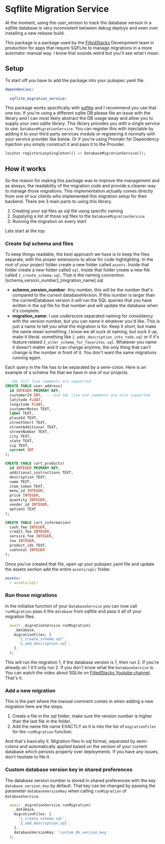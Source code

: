 # Sqflite Migration Service

At the moment, using the user_version to track the database version in a sqflite database is very inconsistent between debug deploys and even over installing a new release build.

This package is a package used by the [FilledStacks](https://www.filledstacks.com) Development team in production for apps that require SQFLite to manage migrations in a more automatic-manual way. I know that sounds weird but you'll see what I mean.

## Setup

To start off you have to add the package into your pubspec.yaml file.

```yaml
dependencies:
  ...
  sqflite_migration_service:
```

This package works specifically with [sqflite](https://pub.dev/packages/sqflite) and I recommend you use that one too. If you're using a different sqlite DB please file an issue with the library and I can most likely abstract the DB usage away and allow you to supply your own sqlite library. This library provides you with a single service to use. `DatabaseMigrationService`. You can register this with injectable by adding it to your third party services module or registering it normally with your service provider like below. Or if you're using Provider for Dependency Injection you simply construct it and pass it to the Provider.

```dart
locator.registerLazySingleton(() => DatabaseMigrationService());
```

## How it works

So the reason for making this package was to improve the management and as always, the readability of the migration code and provide a cleaner way to manage those migrations. This implementation actually comes directly from one of our clients who implemented this migration setup for their backend. There are 3 main parts to using this library.

1. Creating your sql files as sql file using specific naming
2. Supplying a list of those sql files to the `DatabaseMigrationService`
3. Running the migration on every start

Lets start at the top.

### Create Sql schema and files

To keep things readable, the best approach we have is to keep the files separate, with the proper extensions to allow for code highlighting. In the root of your project folder create a new folder called `assets`. Inside that folder create a new folder called `sql`. Inside that folder create a new file called `1_create_schema.sql`. That is the naming convention. [schema_version_number]\_[migration_name].sql

- **scheme_version_number**: Any number, this will be the number that's compared to the current databaseVersion. If this number is larger than the currentDatabase version it will run the SQL queries that you have written in the sql file for that number and will update the database when it's complete.
- **migration_name**: I use underscore separated naming for consistency with the version number, but you can name it whatever you'd like. This is just a name to tell you what the migration is for. Keep it short, but make the name mean something. I know we all suck at naming, but suck it up, make it literal. something like `2_adds_description_into_todo.sql` or if it's feature related `3_alter_schema_for_favorites.sql`. Whatever you name it doesn't matter and it can change anytime, the only thing that can't change is the number in front of it. You don't want the same migrations running again.

Each query in the file has to be separated by a semi-colon. Here is an example of a schema file that we have in one of our projects.

```sql
-- SQL full line comments are supported
CREATE TABLE user_address(
  id INTEGER PRIMARY KEY,
  customerId INT,  -- and SQL line end comments are also supported
  latitude FLOAT,
  longitude FLOAT,
  customerNotes TEXT,
  label TEXT,
  placeId TEXT,
  streetShort TEXT,
  streetAdditional TEXT,
  streetNumber TEXT,
  city TEXT,
  state TEXT,
  zip TEXT,
  current INT
);

CREATE TABLE cart_products(
  id INTEGER PRIMARY KEY,
  additional_instructions TEXT,
  description TEXT,
  name TEXT,
  item_token TEXT,
  menu_id INTEGER,
  price INTEGER,
  quantity INTEGER,
  vendor_id INTEGER,
  options TEXT
);

CREATE TABLE cart_information(
  cash_fee INTEGER,
  credit_fee INTEGER,
  service_fee INTEGER,
  tax INTEGER,
  product_ids TEXT,
  subtotal INTEGER
);
```

Once you've created that file, open up your pubspec.yaml file and update the assets section add the entire `assets/sql/` folder.

```yaml
assets:
  - assets/sql/
```

### Run those migrations

In the initialise function of your `DatabaseService` you can now call `runMigration` pass it the `database` from sqflite and pass it all of your migration files.

```dart
  await _migrationService.runMigration(
    _database,
    migrationFiles: [
      '1_create_schema.sql',
      '2_add_description.sql',
    ],
  );
```

This will run the migration 1, if the database version is 1, then run 2. If you're already on 1 it'll only run 2. If you don't know what the `DatabaseService` is. You can watch the video about SQLite on [FilledStacks Youtube channel](https://www.youtube.com/filledstacks). That's it.

### Add a new migration

This is the part where the manual comment comes in when adding a new migration here are the steps.

1. Create a file in the sql folder, make sure the version number is higher than the last file in the folder. 
2. Add the name file name EXACTLY as it is into the list of `migrationFiles` for the `runMigration` function.

And that's basically it. Migration files in sql format, separated by semi-colons and automatically applied based on the version of your current database which persists properly over deployments. If you have any issues, don't hesitate to file it. 

### Custom database version key in shared preferences

The database version number is stored in shared preferences with the key `database_version_key` by default. That key can be changed by passing the parameter `databaseVersionKey` when calling `runMigration` of `DatabaseService`.

```dart
  await _migrationService.runMigration(
    _database,
    migrationFiles: [
      '1_create_schema.sql',
      '2_add_description.sql',
    ],
    databaseVersionKey: 'custom_db_version_key'
  );
```